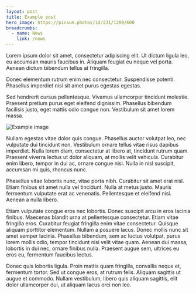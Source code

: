```yaml
---
layout: post
title: Example post
hero_image: https://picsum.photos/id/231/1200/600
breadcrumbs:
  - name: News
    link: /news
---
```


Lorem ipsum dolor sit amet, consectetur adipiscing elit. Ut dictum ligula leo, eu accumsan mauris faucibus in. Aliquam feugiat eu neque vel porta. Aenean dictum bibendum tellus at fringilla.

Donec elementum rutrum enim nec consectetur. Suspendisse potenti. Phasellus imperdiet nisi sit amet purus egestas egestas.

Sed hendrerit cursus pellentesque. Vivamus ullamcorper tincidunt molestie. Praesent pretium purus eget eleifend dignissim. Phasellus bibendum facilisis justo, eget mattis odio congue non. Vestibulum sit amet lorem massa.

![Example image](https://picsum.photos/id/229/800/700)

Nullam egestas vitae dolor quis congue. Phasellus auctor volutpat leo, nec vulputate dui tincidunt non. Vestibulum ornare tellus vitae risus dapibus imperdiet. Nulla lorem diam, consectetur at libero at, tincidunt rutrum quam. Praesent viverra lectus ut dolor aliquam, at mollis velit vehicula. Curabitur enim libero, tempor in dui ac, ornare congue nisi. Nulla in nisl suscipit, accumsan mi quis, rhoncus nunc.

Phasellus vitae lobortis nunc, vitae porta nibh. Curabitur sit amet erat nisl. Etiam finibus sit amet nulla vel tincidunt. Nulla at metus justo. Mauris fermentum vulputate erat ac venenatis. Pellentesque et eleifend nisi. Aenean a nulla libero.

Etiam vulputate congue eros nec lobortis. Donec suscipit arcu in eros lacinia finibus. Maecenas blandit urna at pellentesque consectetur. Etiam vitae fringilla eros. Curabitur feugiat fringilla enim vitae consectetur. Quisque aliquam porttitor elementum. Nullam a posuere lacus. Donec mollis nunc sit amet semper lacinia. Phasellus bibendum, sem ac luctus volutpat, purus lorem mollis odio, tempor tincidunt nisi velit vitae quam. Aenean dui massa, lobortis in dui nec, ornare finibus nulla. Praesent augue sem, ultrices eu eros eu, fermentum faucibus lectus.

Donec quis lobortis ligula. Proin mattis quam fringilla, convallis neque et, fermentum tortor. Sed ut congue eros, at rutrum felis. Aliquam sagittis ut augue et commodo. Nullam vestibulum, libero quis aliquam sagittis, elit dolor ullamcorper dui, ut aliquam lacus orci non leo.
